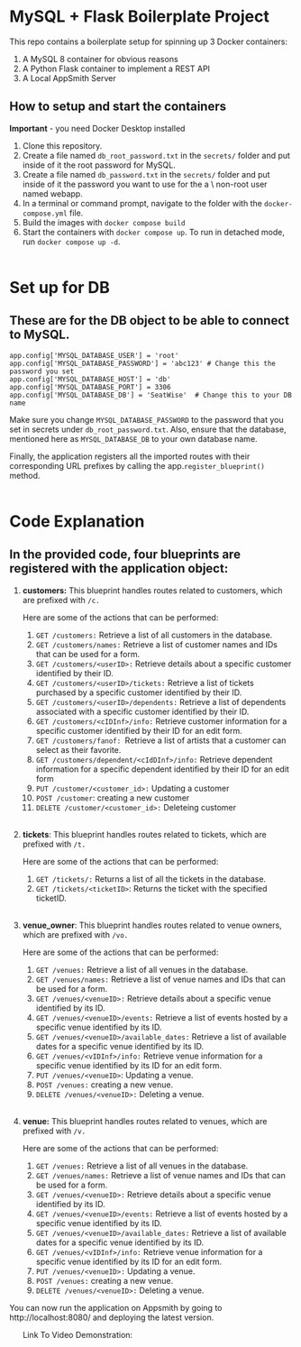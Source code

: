 # MySQL + Flask Boilerplate Project

This repo contains a boilerplate setup for spinning up 3 Docker containers: 
1. A MySQL 8 container for obvious reasons
2. A Python Flask container to implement a REST API
3. A Local AppSmith Server


## How to setup and start the containers
**Important** - you need Docker Desktop installed

1. Clone this repository.  
2. Create a file named `db_root_password.txt` in the `secrets/` folder and put inside of it the root password for MySQL. 
3. Create a file named `db_password.txt` in the `secrets/` folder and put inside of it the password you want to use for the a \\ non-root user named webapp. 
4. In a terminal or command prompt, navigate to the folder with the `docker-compose.yml` file.  
5. Build the images with `docker compose build`
6. Start the containers with `docker compose up`.  To run in detached mode, run `docker compose up -d`. 
<br> <br>

# Set up for DB 
   ## These are for the DB object to be able to connect to MySQL. 
    app.config['MYSQL_DATABASE_USER'] = 'root' 
    app.config['MYSQL_DATABASE_PASSWORD'] = 'abc123' # Change this the password you set 
    app.config['MYSQL_DATABASE_HOST'] = 'db' 
    app.config['MYSQL_DATABASE_PORT'] = 3306 
    app.config['MYSQL_DATABASE_DB'] = 'SeatWise'  # Change this to your DB name 

Make sure you change `MYSQL_DATABASE_PASSWORD` to the password that you set in secrets under `db_root_password.txt`. 
Also, ensure that the database, mentioned here as `MYSQL_DATABASE_DB` to your own database name. <br>

Finally, the application registers all the imported routes with their corresponding URL prefixes by calling the app.`register_blueprint()` method.
<br> <br>

# Code Explanation
## In the provided code, four blueprints are registered with the application object: <br>

1. **customers:** This blueprint handles routes related to customers, which are prefixed with `/c.`
    
    Here are some of the actions that can be performed:
    1. `GET /customers:` Retrieve a list of all customers in the database.
    2. `GET /customers/names:` Retrieve a list of customer names and IDs that can be used for a form.
    3. `GET /customers/<userID>:` Retrieve details about a specific customer identified by their ID.
    4. `GET /customers/<userID>/tickets:` Retrieve a list of tickets purchased by a specific customer identified by their ID.
    5. `GET /customers/<userID>/dependents:` Retrieve a list of dependents associated with a specific customer identified by their ID.
    6. `GET /customers/<cIDInf>/info:` Retrieve customer information for a specific customer identified by their ID for an edit form.
    7. `GET /customers/fanof: `Retrieve a list of artists that a customer can select as their favorite.
    8. `GET /customers/dependent/<cIdDInf>/info:` Retrieve dependent information for a specific dependent identified by their ID for an edit form
    9. `PUT /customer/<customer_id>:` Updating a customer 
    10. `POST /customer`: creating a new customer 
    11. `DELETE /customer/<customer_id>:` Deleteing customer 
<br> <br>

2. **tickets**: This blueprint handles routes related to tickets, which are prefixed with `/t.`
    
    Here are some of the actions that can be performed:
    1. `GET /tickets/:` Returns a list of all the tickets in the database.
    2. `GET /tickets/<ticketID>`: Returns the ticket with the specified ticketID.
<br> <br>

3. **venue_owner**: This blueprint handles routes related to venue owners, which are prefixed with `/vo.`
   
    Here are some of the actions that can be performed:
    1. `GET /venues:` Retrieve a list of all venues in the database.
    2. `GET /venues/names:` Retrieve a list of venue names and IDs that can be used for a form.
    3. `GET /venues/<venueID>:` Retrieve details about a specific venue identified by its ID.
    4. `GET /venues/<venueID>/events:` Retrieve a list of events hosted by a specific venue identified by its ID.
    5. `GET /venues/<venueID>/available_dates:` Retrieve a list of available dates for a specific venue identified by its ID.
    6. `GET /venues/<vIDInf>/info:` Retrieve venue information for a specific venue identified by its ID for an edit form.
    7. `PUT /venues/<venueID>`: Updating a venue.
    8. `POST /venues:` creating a new venue.
    9. `DELETE /venues/<venueID>:` Deleting a venue.
<br> <br>

4. **venue:** This blueprint handles routes related to venues, which are prefixed with `/v.`

    Here are some of the actions that can be performed:
    1. `GET /venues:` Retrieve a list of all venues in the database.
    2. `GET /venues/names:` Retrieve a list of venue names and IDs that can be used for a form.
    3. `GET /venues/<venueID>:` Retrieve details about a specific venue identified by its ID.
    4. `GET /venues/<venueID>/events:` Retrieve a list of events hosted by a specific venue identified by its ID.
    5. `GET /venues/<venueID>/available_dates:` Retrieve a list of available dates for a specific venue identified by its ID.
    6. `GET /venues/<vIDInf>/info:` Retrieve venue information for a specific venue identified by its ID for an edit form.
    7. `PUT /venues/<venueID>:` Updating a venue.
    8. `POST /venues:` creating a new venue.
    9. `DELETE /venues/<venueID>:` Deleting a venue.

You can now run the application on Appsmith by going to http://localhost:8080/ and deploying the latest version. 

<ul> Link To Video Demonstration: </ul> <a href="https://northeastern.zoom.us/rec/play/5Kv9nlv8rypzBqHVRW2vYOSnwuXV6L1FyU2YFOzm-XSTaxEAZWEioQBdiFRfDXLaE6wMPl14WO4GZCNZ.klZxLDk9DZ-XOO0v?canPlayFromShare=true&from=share_recording_detail&continueMode=true&componentName=rec-play&originRequestUrl=https%3A%2F%2Fnortheastern.zoom.us%2Frec%2Fshare%2F7zzjROW4j1u3ocCzYFgG9uqQy1pHCBOvM-YV-rINzorqxitRIs3dzXq1TmWSv_d7.3cwp1Gu_j-Jx6uML" />
